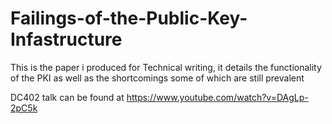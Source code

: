# Failings-of-the-Public-Key-Infastructure
This is the paper i produced for Technical writing, it details the functionality of the PKI as well as the shortcomings some of which are still prevalent

DC402 talk can be found at https://www.youtube.com/watch?v=DAgLp-2pC5k
